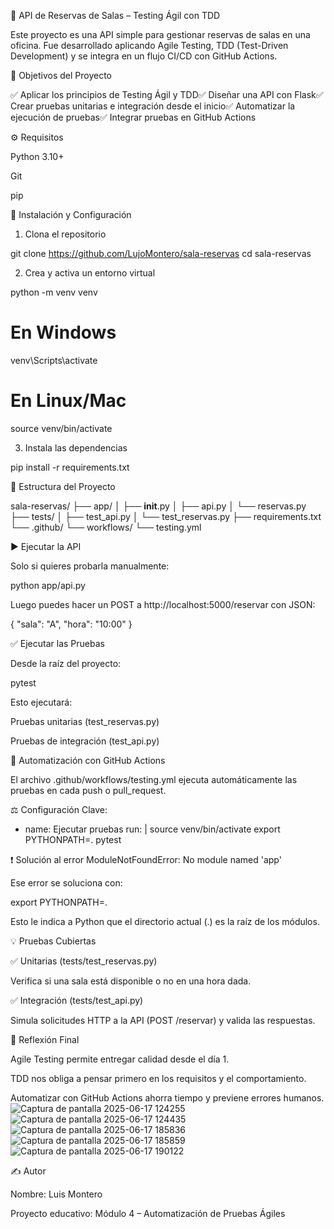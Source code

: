 🏢 API de Reservas de Salas – Testing Ágil con TDD

Este proyecto es una API simple para gestionar reservas de salas en una oficina. Fue desarrollado aplicando Agile Testing, TDD (Test-Driven Development) y se integra en un flujo CI/CD con GitHub Actions.

🚀 Objetivos del Proyecto

✅ Aplicar los principios de Testing Ágil y TDD✅ Diseñar una API con Flask✅ Crear pruebas unitarias e integración desde el inicio✅ Automatizar la ejecución de pruebas✅ Integrar pruebas en GitHub Actions

⚙️ Requisitos

Python 3.10+

Git

pip

💪 Instalación y Configuración

1. Clona el repositorio

git clone https://github.com/LujoMontero/sala-reservas
cd sala-reservas

2. Crea y activa un entorno virtual

python -m venv venv
# En Windows
venv\Scripts\activate
# En Linux/Mac
source venv/bin/activate

3. Instala las dependencias

pip install -r requirements.txt

📁 Estructura del Proyecto

sala-reservas/
├── app/
│   ├── __init__.py
│   ├── api.py
│   └── reservas.py
├── tests/
│   ├── test_api.py
│   └── test_reservas.py
├── requirements.txt
└── .github/
    └── workflows/
        └── testing.yml

▶️ Ejecutar la API

Solo si quieres probarla manualmente:

python app/api.py

Luego puedes hacer un POST a http://localhost:5000/reservar con JSON:

{
  "sala": "A",
  "hora": "10:00"
}

✅ Ejecutar las Pruebas

Desde la raíz del proyecto:

pytest

Esto ejecutará:

Pruebas unitarias (test_reservas.py)

Pruebas de integración (test_api.py)

🔁 Automatización con GitHub Actions

El archivo .github/workflows/testing.yml ejecuta automáticamente las pruebas en cada push o pull_request.

⚖️ Configuración Clave:

- name: Ejecutar pruebas
  run: |
    source venv/bin/activate
    export PYTHONPATH=.
    pytest

❗ Solución al error ModuleNotFoundError: No module named 'app'

Ese error se soluciona con:

export PYTHONPATH=.

Esto le indica a Python que el directorio actual (.) es la raíz de los módulos.

💡 Pruebas Cubiertas

✅ Unitarias (tests/test_reservas.py)

Verifica si una sala está disponible o no en una hora dada.

✅ Integración (tests/test_api.py)

Simula solicitudes HTTP a la API (POST /reservar) y valida las respuestas.

🤔 Reflexión Final

Agile Testing permite entregar calidad desde el día 1.

TDD nos obliga a pensar primero en los requisitos y el comportamiento.

Automatizar con GitHub Actions ahorra tiempo y previene errores humanos.
![Captura de pantalla 2025-06-17 124255](https://github.com/user-attachments/assets/fcee6902-5c7c-4782-957c-f6e73889dbf0)
![Captura de pantalla 2025-06-17 124435](https://github.com/user-attachments/assets/31f20898-267e-4429-b495-964490fdb249)
![Captura de pantalla 2025-06-17 185836](https://github.com/user-attachments/assets/5c385ee5-ce1a-4339-a407-39aaac308bee)
![Captura de pantalla 2025-06-17 185859](https://github.com/user-attachments/assets/050f6248-3abd-43d8-ab43-2a21049dbb63)
![Captura de pantalla 2025-06-17 190122](https://github.com/user-attachments/assets/e1a18959-0b6b-4880-bacb-541624cead8a)

✍️ Autor

Nombre: Luis Montero

Proyecto educativo: Módulo 4 – Automatización de Pruebas Ágiles
